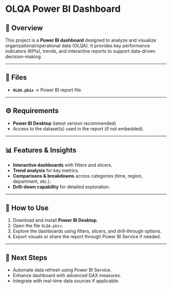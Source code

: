 # OLQA Power BI Dashboard

## 📌 Overview

This project is a **Power BI dashboard** designed to analyze and visualize organizational/operational data (OLQA). It provides key performance indicators (KPIs), trends, and interactive reports to support data-driven decision-making.

---

## 📂 Files

* **`OLQA.pbix`** → Power BI report file.

---

## ⚙️ Requirements

* **Power BI Desktop** (latest version recommended)
* Access to the dataset(s) used in the report (if not embedded).

---

## 📊 Features & Insights

* **Interactive dashboards** with filters and slicers.
* **Trend analysis** for key metrics.
* **Comparisons & breakdowns** across categories (time, region, department, etc.).
* **Drill-down capability** for detailed exploration.

---

## 🚀 How to Use

1. Download and install **Power BI Desktop**.
2. Open the file `OLQA.pbix`.
3. Explore the dashboards using filters, slicers, and drill-through options.
4. Export visuals or share the report through Power BI Service if needed.

---

## 🔮 Next Steps

* Automate data refresh using Power BI Service.
* Enhance dashboard with advanced DAX measures.
* Integrate with real-time data sources if applicable.

